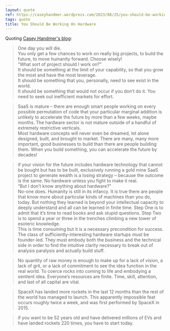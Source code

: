 ```yaml
---
layout: quote
ref: https://caseyhandmer.wordpress.com/2023/08/25/you-should-be-working-on-hardware/
tags: quote
title: You Should Be Working On Hardware
---
```


Quoting [Casey Handmer's blog](https://caseyhandmer.wordpress.com/2023/08/25/you-should-be-working-on-hardware/):

> One day you will die.<br>You only get a few chances to work on really big projects, to build the future, to move humanity forward. Choose wisely!<br>“What sort of project should I work on?”<br>It should be something at the limit of your capability, so that you grow the most and have the most leverage.<br>It should be something that you, personally, need to see exist in the world.<br>It should be something that would not occur if you don’t do it. You need to seek out inefficient markets for effort.

> SaaS is mature – there are enough smart people working on every possible permutation of code that your particular marginal addition is unlikely to accelerate the future by more than a few weeks, maybe months. The hardware sector is not mature outside of a handful of extremely restrictive verticals.<br>Most hardware concepts will never even be dreamed, let alone designed, built, and brought to market. There are many, many more important, good businesses to build than there are people building them. When you build something, you can accelerate the future by decades!

> if your vision for the future includes hardware technology that cannot be bought but has to be built, exclusively running a gold mine SaaS project to generate wealth is a losing strategy – because the outcome is the same. No hardware unless you fight to make it real.<br>“But I don’t know anything about hardware?”<br>No-one does. Humanity is still in its infancy. It is true there are people that know more about particular kinds of machines than you do, today. But nothing they learned is beyond your intellectual capacity to deeply understand and all can be learned in finite time. Step One is to admit that it’s time to read books and ask stupid questions. Step Two is to spend a year or three in the trenches climbing a new tower of esoteric knowledge.<br>This is time consuming but it is a necessary precondition for success. The class of sufficiently-interesting hardware startups must be founder-led. They must embody both the business and the technical side in order to find the intuitive clarity necessary to break out of analysis paralysis and actually build stuff.

> No quantity of raw money is enough to make up for a lack of vision, a lack of grit, or a lack of commitment to see the idea function in the real world. To coerce rocks into coming to life and embodying a sentient idea. Everyone’s resources are finite. Time, skill, attention, and last of all capital are vital.

> SpaceX has landed more rockets in the last 12 months than the rest of the world has managed to launch. This apparently impossible feat occurs roughly twice a week, and was first performed by SpaceX in 2015.

> if you want to be 52 years old and have delivered millions of EVs and have landed rockets 220 times, you have to start today.